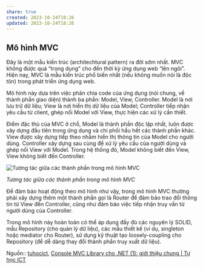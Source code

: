 ```yaml
---
share: true
created: 2023-10-24T18:26
updated: 2023-10-24T18:26
---
```

## Mô hình MVC

Đây là một mẫu kiến trúc (architechtural pattern) ra đời sớm nhất. MVC không được quá “trọng dụng” cho đến thời kỳ ứng dụng web “lên ngôi”. Hiện nay, MVC là mẫu kiến trúc phổ biến nhất (nếu không muốn nói là độc tôn) trong phát triển ứng dụng web.

Mô hình này dựa trên việc phân chia code của ứng dụng (nói chung, về thành phần giao diện) thành ba phần: Model, View, Controller. Model là nơi lưu trữ dữ liệu; View là nơi hiển thị dữ liệu của Model; Controller tiếp nhận yêu cầu từ client, ghép nối Model với View, thực hiện các xử lý cần thiết.

Điểm đặc thù của MVC ở chỗ, Model là thành phần độc lập nhất, luôn được xây dựng đầu tiên trong ứng dụng và chi phối hầu hết các thành phần khác. View được xây dựng tiếp theo nhằm hiển thị thông tin của Model cho người dùng. Controller xây dựng sau cùng để xử lý yêu cầu của người dùng và ghép nối View với Model. Trong hệ thống đó, Model không biết đến View, View không biết đến Controller.

![Tương tác giữa các thành phần trong mô hình MVC](https://tuhocict.com/wp-content/uploads/2019/04/mvc-model.png)

_Tương tác giữa các thành phần trong mô hình MVC_

Để đảm bảo hoạt động theo mô hình như vậy, trong mô hình MVC thường phải xây dựng thêm một thành phần gọi là Router để đảm bảo trao đổi thông tin từ View đến Controller, cũng như đảm bảo việc tiếp nhận truy vấn từ người dùng của Controller.

Trong mô hình này hoàn toàn có thể áp dụng đầy đủ các nguyên lý SOLID, mẫu Repository (cho quản lý dữ liệu), các mẫu thiết kế (ví dụ, singleton hoặc mediator cho Router), sử dụng kỹ thuật tạo loosely-coupling cho Repository (để dễ dàng thay đổi thành phần truy xuất dữ liệu).

Nguồn:: [tuhocict](../../../../%E2%9A%A1Hi%E1%BB%83u%20bi%E1%BA%BFt%20s%C3%A2u/%CE%9E%20Ngu%E1%BB%93n/tuhocict.md#), [Console MVC Library cho .NET (1): giới thiệu chung | Tự học ICT](https://tuhocict.com/net-console-mvc-library-1/)